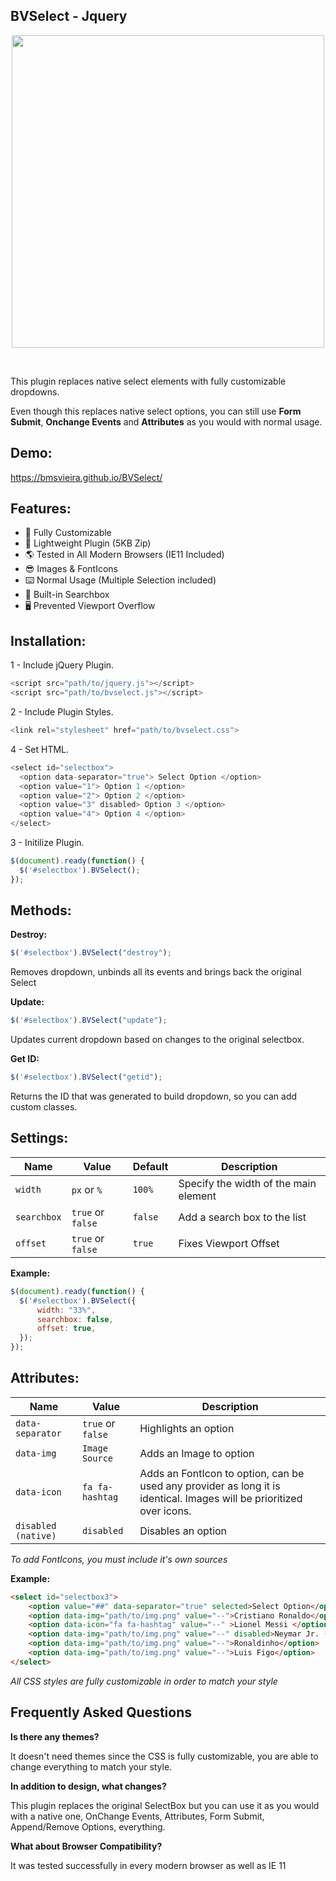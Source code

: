BVSelect - Jquery
--
<p align="center">
<img width="500" src="https://bmsvieira.github.io/BVSelect/demo-template/images/BV.png">
</p>
<br>

This plugin replaces native select elements with fully customizable dropdowns.

Even though this replaces native select options, you can still use <b>Form Submit</b>, <b>Onchange Events</b> and <b>Attributes</b> as you would with normal usage.

Demo:
-
 https://bmsvieira.github.io/BVSelect/

Features:
-
- 🔧 Fully Customizable
- 💪 Lightweight Plugin (5KB Zip)
- 🌎 Tested in All Modern Browsers (IE11 Included)
- 😎 Images & FontIcons
- ⌨️ Normal Usage (Multiple Selection included)
- 🔎 Built-in Searchbox
- 🖥 Prevented Viewport Overflow

Installation:
-

1 - Include jQuery Plugin.
```javascript
<script src="path/to/jquery.js"></script> 
<script src="path/to/bvselect.js"></script>
```
2 - Include Plugin Styles.
```javascript
<link rel="stylesheet" href="path/to/bvselect.css">
```
4 - Set HTML.
```javascript
<select id="selectbox">
  <option data-separator="true"> Select Option </option>
  <option value="1"> Option 1 </option>
  <option value="2"> Option 2 </option>
  <option value="3" disabled> Option 3 </option>
  <option value="4"> Option 4 </option>
</select>
```
3 - Initilize Plugin.
```javascript
$(document).ready(function() {
  $('#selectbox').BVSelect();
});
```


Methods:
-

<b>Destroy:</b>
```javascript
$('#selectbox').BVSelect("destroy");
```
Removes dropdown, unbinds all its events and brings back the original Select

<b>Update:</b>
```javascript
$('#selectbox').BVSelect("update");
```
Updates current dropdown based on changes to the original selectbox.

<b>Get ID:</b>
```javascript
$('#selectbox').BVSelect("getid");
```
Returns the ID that was generated to build dropdown, so you can add custom classes.

Settings:
-
| Name | Value | Default | Description |
| --- | --- | --- | --- |
| `width` | `px` or `%` | `100%` |  Specify the width of the main element|
| `searchbox` | `true` or `false` | `false` |  Add a search box to the list |
| `offset` | `true` or `false` | `true` | Fixes Viewport Offset |

<b>Example:</b>
```javascript
$(document).ready(function() {
  $('#selectbox').BVSelect({
      width: "33%",
      searchbox: false,
      offset: true,   
  });
});
```
Attributes:
-
| Name | Value | Description |
| --- | --- | --- |
| `data-separator` | `true` or `false` | Highlights an option |
| `data-img` | `Image Source` |  Adds an Image to option |
| `data-icon` | `fa fa-hashtag` |  Adds an FontIcon to option, can be used any provider as long it is identical. Images will be prioritized over icons. |
| `disabled (native)` | `disabled` |  Disables an option |

*To add FontIcons, you must include it's own sources*

<b>Example:</b>
```html
<select id="selectbox3">
    <option value="##" data-separator="true" selected>Select Option</option>
    <option data-img="path/to/img.png" value="--">Cristiano Ronaldo</option>
    <option data-icon="fa fa-hashtag" value="--" >Lionel Messi </option>
    <option data-img="path/to/img.png" value="--" disabled>Neymar Jr. (Disabled)</option>
    <option data-img="path/to/img.png" value="--">Ronaldinho</option>
    <option data-img="path/to/img.png" value="--">Luis Figo</option>
</select>
```
*All CSS styles are fully customizable in order to match your style*

Frequently Asked Questions
-

<b>Is there any themes?</b>

It doesn't need themes since the CSS is fully customizable, you are able to change everything to match your style.

<b>In addition to design, what changes?</b>

This plugin replaces the original SelectBox but you can use it as you would with a native one, OnChange Events, Attributes, Form Submit, Append/Remove Options, everything.

<b>What about Browser Compatibility?</b>

It was tested successfully in every modern browser as well as IE 11
